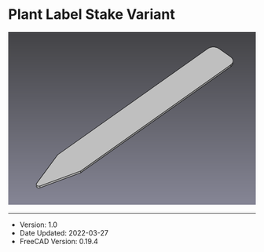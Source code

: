 
# Plant Label Stake Variant

![Plant Label Stake Variant](./resources/plant_label-stake-image_0.png "Plant Label Stake Variant")

---

- Version: 1.0
- Date Updated: 2022-03-27
- FreeCAD Version: 0.19.4
